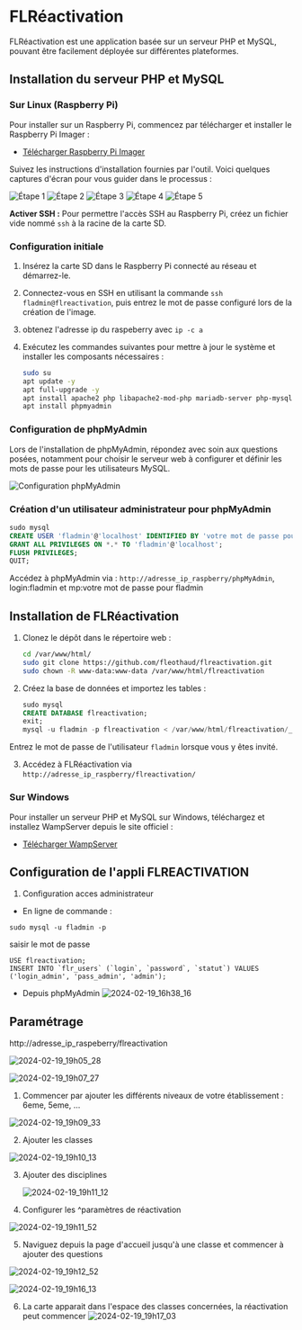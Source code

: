 # FLRéactivation

FLRéactivation est une application basée sur un serveur PHP et MySQL, pouvant être facilement déployée sur différentes plateformes.

## Installation du serveur PHP et MySQL


### Sur Linux (Raspberry Pi)

Pour installer sur un Raspberry Pi, commencez par télécharger et installer le Raspberry Pi Imager :

- [Télécharger Raspberry Pi Imager](https://www.raspberrypi.com/software/)

Suivez les instructions d'installation fournies par l'outil. Voici quelques captures d'écran pour vous guider dans le processus :

![Étape 1](https://github.com/fleothaud/flreactivation/assets/16253157/3bff484e-0992-48ca-816d-ce103b9099b0)
![Étape 2](https://github.com/fleothaud/flreactivation/assets/16253157/403e2b73-c5c4-4acf-ab08-e8966531fa2d)
![Étape 3](https://github.com/fleothaud/flreactivation/assets/16253157/448d9662-84c4-4012-b2d9-7ae1c2424434)
![Étape 4](https://github.com/fleothaud/flreactivation/assets/16253157/e0f3e082-a477-4e2e-b6de-99cb6dc777b7)
![Étape 5](https://github.com/fleothaud/flreactivation/assets/16253157/e0fdcde4-e93a-4dfc-9287-34570162059c)

**Activer SSH :** Pour permettre l'accès SSH au Raspberry Pi, créez un fichier vide nommé `ssh` à la racine de la carte SD.

### Configuration initiale

1. Insérez la carte SD dans le Raspberry Pi connecté au réseau et démarrez-le.
2. Connectez-vous en SSH en utilisant la commande `ssh fladmin@flreactivation`, puis entrez le mot de passe configuré lors de la création de l'image.
3. obtenez l'adresse ip du raspeberry avec `ip -c a`
4. Exécutez les commandes suivantes pour mettre à jour le système et installer les composants nécessaires :

   ```bash
   sudo su
   apt update -y
   apt full-upgrade -y
   apt install apache2 php libapache2-mod-php mariadb-server php-mysql zip git php-curl php-gd php-intl php-json php-mbstring php-xml -y
   apt install phpmyadmin
   ```

### Configuration de phpMyAdmin

Lors de l'installation de phpMyAdmin, répondez avec soin aux questions posées, notamment pour choisir le serveur web à configurer et définir les mots de passe pour les utilisateurs MySQL.

![Configuration phpMyAdmin](https://github.com/fleothaud/flreactivation/assets/16253157/bc5ef7e4-cbb7-4fd7-b4ee-26e27fd876ea)

### Création d'un utilisateur administrateur pour phpMyAdmin

```sql
sudo mysql
CREATE USER 'fladmin'@'localhost' IDENTIFIED BY 'votre mot de passe pour fladmin';
GRANT ALL PRIVILEGES ON *.* TO 'fladmin'@'localhost';
FLUSH PRIVILEGES;
QUIT;
```

Accédez à phpMyAdmin via : `http://adresse_ip_raspberry/phpMyAdmin`, login:fladmin et mp:votre mot de passe pour fladmin

## Installation de FLRéactivation

1. Clonez le dépôt dans le répertoire web :

   ```bash
   cd /var/www/html/
   sudo git clone https://github.com/fleothaud/flreactivation.git
   sudo chown -R www-data:www-data /var/www/html/flreactivation
   ```

2. Créez la base de données et importez les tables :

   ```sql
   sudo mysql
   CREATE DATABASE flreactivation;
   exit;
   mysql -u fladmin -p flreactivation < /var/www/html/flreactivation/_install/flreactivation.sql
   ```

Entrez le mot de passe de l'utilisateur `fladmin` lorsque vous y êtes invité.

3. Accédez à FLRéactivation via `http://adresse_ip_raspberry/flreactivation/`

### Sur Windows

Pour installer un serveur PHP et MySQL sur Windows, téléchargez et installez WampServer depuis le site officiel :

- [Télécharger WampServer](https://www.wampserver.com/)

## Configuration de l'appli FLREACTIVATION

1. Configuration acces administrateur

- En ligne de commande :
```
sudo mysql -u fladmin -p
```
saisir le mot de passe
```
USE flreactivation;
INSERT INTO `flr_users` (`login`, `password`, `statut`) VALUES ('login_admin', 'pass_admin', 'admin');
```
- Depuis phpMyAdmin
![2024-02-19_16h38_16](https://github.com/fleothaud/flreactivation/assets/16253157/3354ca42-9198-4279-bdaa-7e13a3f957dd)

## Paramétrage

http://adresse_ip_raspeberry/flreactivation

![2024-02-19_19h05_28](https://github.com/fleothaud/flreactivation/assets/16253157/ffb33080-3de7-401b-a566-3b616eb9f539)


![2024-02-19_19h07_27](https://github.com/fleothaud/flreactivation/assets/16253157/5a231186-92e8-48c2-bdde-e73326c7ba4f)

   1. Commencer par ajouter les différents niveaux de votre établissement : 6eme, 5eme, ...
      
   ![2024-02-19_19h09_33](https://github.com/fleothaud/flreactivation/assets/16253157/e6dafe45-0af1-4437-84a5-9f61d9670228)

   2. Ajouter les classes
      
   ![2024-02-19_19h10_13](https://github.com/fleothaud/flreactivation/assets/16253157/6cae0fd2-0b29-42fd-a1b1-ad4020c3ff89)

   3. Ajouter des disciplines
      
      ![2024-02-19_19h11_12](https://github.com/fleothaud/flreactivation/assets/16253157/c2709bc9-9147-40f0-b922-f42bdb370cba)

   4. Configurer les ^paramètres de réactivation
      
   ![2024-02-19_19h11_52](https://github.com/fleothaud/flreactivation/assets/16253157/790460c1-5d6d-476b-8e20-aebddb11d0d4)

   5. Naviguez depuis la page d'accueil jusqu'à une classe et commencer à ajouter des questions
      
   ![2024-02-19_19h12_52](https://github.com/fleothaud/flreactivation/assets/16253157/9044da30-bca5-4c83-9778-b61fd14f8bff)

   ![2024-02-19_19h16_13](https://github.com/fleothaud/flreactivation/assets/16253157/ce00a730-d6fd-41b3-a00a-df8fb1cbec97)

   6. La carte apparait dans l'espace des classes concernées, la réactivation peut commencer
![2024-02-19_19h17_03](https://github.com/fleothaud/flreactivation/assets/16253157/74baddc7-b525-45d0-b183-4319eaa2576b)
